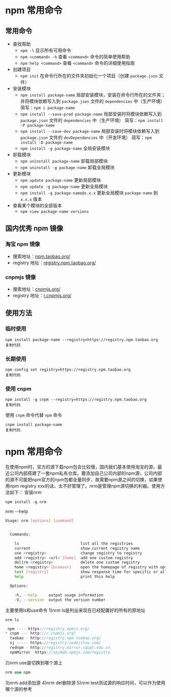 

# npm 常用命令

## 常用命令

- 查找帮助
  - `npm -l`
    显示所有可用命令
  - `npm <command> -h`
    查看 `<command>` 命令的简单使用帮助
  - `npm help <command>`
    查看 `<command>` 命令的详细使用指南
- 创建项目
  - `npm init`
    在命令行所在的文件夹初始化一个项目（创建 `package.json` 文件）
- 安装模块
  - `npm install package-name`
    局部安装模块，安装在命令行所在的文件夹；并将模块依赖写入到 `package.json` 文件的 `dependencies` 中（生产环境）
    简写：`npm i package-name`
  - `npm install --save-prod package-name`
    局部安装时将模块依赖写入到 `package.json` 文件的 `dependencies` 中（生产环境）
    简写：`npm install -P package-name`
  - `npm install --save-dev package-name`
    局部安装时将模块依赖写入到 `package.json` 文件的 `devDependencies` 中（开发环境）
    简写：`npm install -D package-name`
  - `npm install -g package-name`
    全局安装模块
- 卸载模块
  - `npm uninstall package-name`
    卸载局部模块
  - `npm uninstall -g package-name`
    卸载全局模块
- 更新模块
  - `npm update package-name`
    更新局部模块
  - `npm update -g package-name`
    更新全局模块
  - `npm install -g package-name@x.x.x`
    更新全局模块 `package-name` 到 `x.x.x` 版本
- 查看某个模块的全部版本
  - `npm view package-name versions`

## 国内优秀 npm 镜像

### 淘宝 npm 镜像

- 搜索地址：[npm.taobao.org/](https://link.juejin.cn/?target=https%3A%2F%2Fnpm.taobao.org%2F)
- registry 地址：[registry.npm.taobao.org/](https://link.juejin.cn/?target=https%3A%2F%2Fregistry.npm.taobao.org%2F)

### cnpmjs 镜像

- 搜索地址：[cnpmjs.org/](https://link.juejin.cn/?target=https%3A%2F%2Fcnpmjs.org%2F)
- registry 地址：[r.cnpmjs.org/](https://link.juejin.cn/?target=https%3A%2F%2Fr.cnpmjs.org%2F)

## 使用方法

### 临时使用

```
npm install package-name --registry=https://registry.npm.taobao.org
复制代码
```

### 长期使用

```
npm config set registry=https://registry.npm.taobao.org
复制代码
```

### 使用 cnpm

```
npm install -g cnpm --registry=https://registry.npm.taobao.org
复制代码
```

使用 `cnpm` 命令代替 `npm` 命令

```
cnpm install package-name
复制代码
```





# npm 常用命令

在使用npm时，官方的源下载npm包会比较慢，国内我们基本使用淘宝的源，最近公司内部搭建了一套npm私有仓库。要添加自己公司内部的npm源，公司内部的源不可能把npm官方的npm包都全量同步，故需要npm源之间的切换，如果使用npm registry xxx的话，太不好管理了。nrm是管理npm源切换的利器。使用方法如下：
 安装nrm



```undefined
npm install -g nrm
```

nrm --help



```bash
Usage: nrm [options] [command]


  Commands:

    ls                           list all the registries
    current                      show current registry name
    use <registry>               change registry to registry
    add <registry> <url> [home]  add one custom registry
    del|rm <registry>            delete one custom registry
    home <registry> [browser]    open the homepage of registry with optional browser
    test [registry]              show response time for specific or all registries
    help                         print this help

  Options:

    -h, --help     output usage information
    -V, --version  output the version number
```

主要使用ls和use命令
 1)nrm  ls是列出来现在已经配置好的所有的原地址



```undefined
nrm ls
```



```cpp
 npm ---- https://registry.npmjs.org/
* cnpm --- http://r.cnpmjs.org/
  taobao - http://registry.npm.taobao.org/
  nj ----- https://registry.nodejitsu.com/
  rednpm - http://registry.mirror.cqupt.edu.cn
  npmMirror  https://skimdb.npmjs.com/registry
```

2)nrm use是切换到哪个源上



```php
nrm use npm
```

3)nrm add添加源
 4)nrm del删除源
 5)nrm test测试源的响应时间，可以作为使用哪个源的参考